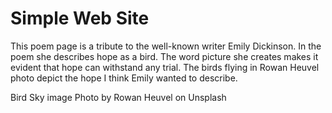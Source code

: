 # Simple Web Site

This poem page is a tribute to the well-known writer Emily Dickinson. In the poem she describes hope as a bird. The word picture she creates makes it evident that hope can withstand any trial. The birds flying in Rowan Heuvel photo depict the hope I think Emily wanted to describe.

Bird Sky image Photo by Rowan Heuvel on Unsplash
